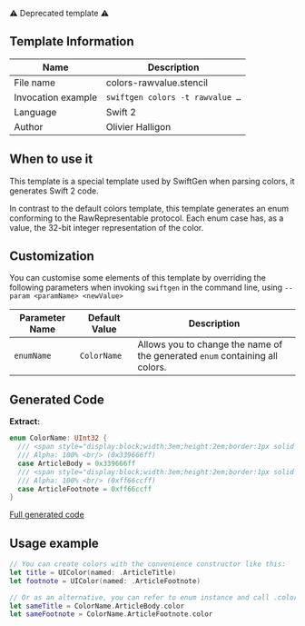 ⚠️ Deprecated template ⚠️

## Template Information

| Name      | Description       |
| --------- | ----------------- |
| File name | colors-rawvalue.stencil |
| Invocation example | `swiftgen colors -t rawvalue …` |
| Language | Swift 2 |
| Author | Olivier Halligon |

## When to use it

This template is a special template used by SwiftGen when parsing colors, it generates Swift 2 code.

In contrast to the default colors template, this template generates an enum conforming to the RawRepresentable protocol. Each enum case has, as a value, the 32-bit integer representation of the color.

## Customization

You can customise some elements of this template by overriding the following parameters when invoking `swiftgen` in the command line, using `--param <paramName> <newValue>`

| Parameter Name | Default Value | Description |
| -------------- | ------------- | ----------- |
| `enumName` | `ColorName` | Allows you to change the name of the generated `enum` containing all colors. |

## Generated Code

**Extract:**

```swift
enum ColorName: UInt32 {
  /// <span style="display:block;width:3em;height:2em;border:1px solid black;background:#339666"></span>
  /// Alpha: 100% <br/> (0x339666ff)
  case ArticleBody = 0x339666ff
  /// <span style="display:block;width:3em;height:2em;border:1px solid black;background:#ff66cc"></span>
  /// Alpha: 100% <br/> (0xff66ccff)
  case ArticleFootnote = 0xff66ccff
}
```

[Full generated code](https://github.com/SwiftGen/templates/blob/master/Tests/Expected/Colors/default-context-defaults.swift)

## Usage example

```swift
// You can create colors with the convenience constructor like this:
let title = UIColor(named: .ArticleTitle)
let footnote = UIColor(named: .ArticleFootnote)

// Or as an alternative, you can refer to enum instance and call .color on it:
let sameTitle = ColorName.ArticleBody.color
let sameFootnote = ColorName.ArticleFootnote.color
```
